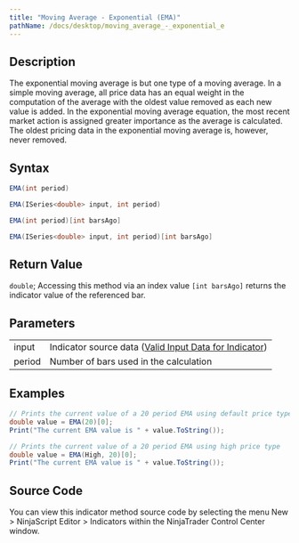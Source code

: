 ```yaml
---
title: "Moving Average - Exponential (EMA)"
pathName: /docs/desktop/moving_average_-_exponential_e
---
```


## Description

The exponential moving average is but one type of a moving average. In a simple moving average, all price data has an equal weight in the computation of the average with the oldest value removed as each new value is added. In the exponential moving average equation, the most recent market action is assigned greater importance as the average is calculated. The oldest pricing data in the exponential moving average is, however, never removed.

## Syntax

```csharp
EMA(int period)
```

```csharp
EMA(ISeries<double> input, int period)
```

```csharp
EMA(int period)[int barsAgo]
```

```csharp
EMA(ISeries<double> input, int period)[int barsAgo]
```

## Return Value

`double`; Accessing this method via an index value `[int barsAgo]` returns the indicator value of the referenced bar.

## Parameters

|  |  |
| --- | --- |
| input | Indicator source data ([Valid Input Data for Indicator](/docs/desktop/valid_input_data_for_indicator)) |
| period | Number of bars used in the calculation |

## Examples

```csharp
// Prints the current value of a 20 period EMA using default price type
double value = EMA(20)[0];
Print("The current EMA value is " + value.ToString());

// Prints the current value of a 20 period EMA using high price type
double value = EMA(High, 20)[0];
Print("The current EMA value is " + value.ToString());
```

## Source Code

You can view this indicator method source code by selecting the menu New > NinjaScript Editor > Indicators within the NinjaTrader Control Center window.